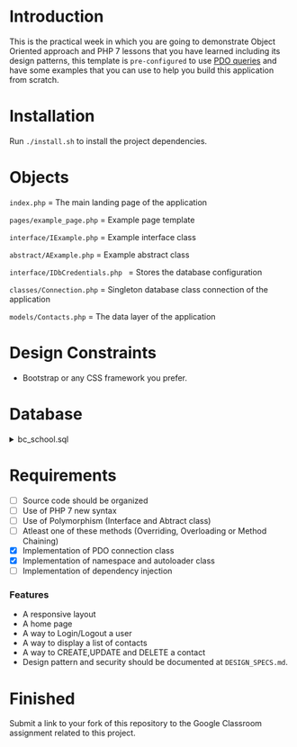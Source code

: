 # Introduction

This is the practical week in which you are going to demonstrate Object Oriented approach and PHP 7 lessons that you have learned including its design patterns, this template is `pre-configured` to use [PDO queries](http://zetcode.com/php/pdo/) and have some examples that you can use to help you build this application from scratch.


# Installation

Run `./install.sh` to install the project dependencies.


# Objects

`index.php` = The main landing page of the application

`pages/example_page.php` = Example page template

`interface/IExample.php` = Example interface class

`abstract/AExample.php` = Example abstract class

`interface/IDbCredentials.php ` = Stores the database configuration

`classes/Connection.php` = Singleton database class connection of the application

`models/Contacts.php` = The data layer of the application


# Design Constraints

- Bootstrap or any CSS framework you prefer.

# Database  

<details>
<summary>  bc_school.sql </summary>
<br></br>


* Users = id, email, password
* Course = id,name
* Student = id, user_id, course_id, fullname 
* Criteria = id, name

Example criteria for grading:

```
	Assessments
	Toy problems
	Mini Project
	Fullstack Projects
```

* Grade = id, criteria_id, student_id

Example on how to get the percentage :

```
 Final grade % = ((items - total) / items)
```



</details>

#  Requirements

* [ ] Source code should be organized
* [ ] Use of PHP 7 new syntax
* [ ] Use of Polymorphism (Interface and Abtract class)
* [ ] Atleast one of these methods (Overriding, Overloading or Method Chaining)
* [x] Implementation of PDO connection class
* [x] Implementation of namespace and autoloader class
* [ ] Implementation of dependency injection

### Features

* A responsive layout
* A home page
* A way to Login/Logout a user
* A way to display a list of contacts
* A way to CREATE,UPDATE and DELETE a contact
* Design pattern and security should be documented at `DESIGN_SPECS.md`.

# Finished 

Submit a link to your fork of this repository to the Google Classroom assignment related to this project.
